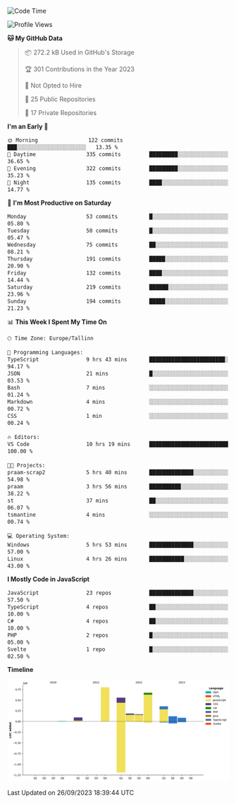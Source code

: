 <!--START_SECTION:waka-->
![Code Time](http://img.shields.io/badge/Code%20Time-405%20hrs%2032%20mins-blue)

![Profile Views](http://img.shields.io/badge/Profile%20Views-0-blue)

**🐱 My GitHub Data** 

> 📦 272.2 kB Used in GitHub's Storage 
 > 
> 🏆 301 Contributions in the Year 2023
 > 
> 🚫 Not Opted to Hire
 > 
> 📜 25 Public Repositories 
 > 
> 🔑 17 Private Repositories 
 > 
**I'm an Early 🐤** 

```text
🌞 Morning                122 commits         ███░░░░░░░░░░░░░░░░░░░░░░   13.35 % 
🌆 Daytime                335 commits         █████████░░░░░░░░░░░░░░░░   36.65 % 
🌃 Evening                322 commits         █████████░░░░░░░░░░░░░░░░   35.23 % 
🌙 Night                  135 commits         ████░░░░░░░░░░░░░░░░░░░░░   14.77 % 
```
📅 **I'm Most Productive on Saturday** 

```text
Monday                   53 commits          █░░░░░░░░░░░░░░░░░░░░░░░░   05.80 % 
Tuesday                  50 commits          █░░░░░░░░░░░░░░░░░░░░░░░░   05.47 % 
Wednesday                75 commits          ██░░░░░░░░░░░░░░░░░░░░░░░   08.21 % 
Thursday                 191 commits         █████░░░░░░░░░░░░░░░░░░░░   20.90 % 
Friday                   132 commits         ████░░░░░░░░░░░░░░░░░░░░░   14.44 % 
Saturday                 219 commits         ██████░░░░░░░░░░░░░░░░░░░   23.96 % 
Sunday                   194 commits         █████░░░░░░░░░░░░░░░░░░░░   21.23 % 
```


📊 **This Week I Spent My Time On** 

```text
🕑︎ Time Zone: Europe/Tallinn

💬 Programming Languages: 
TypeScript               9 hrs 43 mins       ████████████████████████░   94.17 % 
JSON                     21 mins             █░░░░░░░░░░░░░░░░░░░░░░░░   03.53 % 
Bash                     7 mins              ░░░░░░░░░░░░░░░░░░░░░░░░░   01.24 % 
Markdown                 4 mins              ░░░░░░░░░░░░░░░░░░░░░░░░░   00.72 % 
CSS                      1 min               ░░░░░░░░░░░░░░░░░░░░░░░░░   00.24 % 

🔥 Editors: 
VS Code                  10 hrs 19 mins      █████████████████████████   100.00 % 

🐱‍💻 Projects: 
praam-scrap2             5 hrs 40 mins       ██████████████░░░░░░░░░░░   54.98 % 
praam                    3 hrs 56 mins       ██████████░░░░░░░░░░░░░░░   38.22 % 
st                       37 mins             ██░░░░░░░░░░░░░░░░░░░░░░░   06.07 % 
tsmantine                4 mins              ░░░░░░░░░░░░░░░░░░░░░░░░░   00.74 % 

💻 Operating System: 
Windows                  5 hrs 53 mins       ██████████████░░░░░░░░░░░   57.00 % 
Linux                    4 hrs 26 mins       ███████████░░░░░░░░░░░░░░   43.00 % 
```

**I Mostly Code in JavaScript** 

```text
JavaScript               23 repos            ██████████████░░░░░░░░░░░   57.50 % 
TypeScript               4 repos             ██░░░░░░░░░░░░░░░░░░░░░░░   10.00 % 
C#                       4 repos             ██░░░░░░░░░░░░░░░░░░░░░░░   10.00 % 
PHP                      2 repos             █░░░░░░░░░░░░░░░░░░░░░░░░   05.00 % 
Svelte                   1 repo              █░░░░░░░░░░░░░░░░░░░░░░░░   02.50 % 
```



**Timeline**

![Lines of Code chart](https://raw.githubusercontent.com/Piilu/Piilu/main/assets/bar_graph.png)


 Last Updated on 26/09/2023 18:39:44 UTC
<!--END_SECTION:waka-->